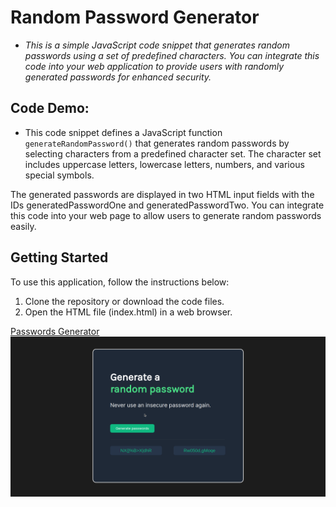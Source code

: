 # Random Password Generator

- _This is a simple JavaScript code snippet that generates random passwords using a set of predefined characters. You can integrate this code into your web application to provide users with randomly generated passwords for enhanced security._

## Code Demo:

- This code snippet defines a JavaScript function `generateRandomPassword()` that generates random passwords by selecting characters from a predefined character set. The character set includes uppercase letters, lowercase letters, numbers, and various special symbols.

The generated passwords are displayed in two HTML input fields with the IDs generatedPasswordOne and generatedPasswordTwo. You can integrate this code into your web page to allow users to generate random passwords easily.

## Getting Started

To use this application, follow the instructions below:

1. Clone the repository or download the code files.
2. Open the HTML file (index.html) in a web browser.

[Passwords Generator](https://heartfelt-kashata-9ebc2c.netlify.app/)
![Random passwords generator](/generated%20passwords.png)
